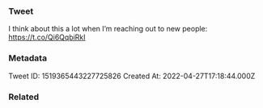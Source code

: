 ### Tweet
I think about this a lot when I’m reaching out to new people: https://t.co/Qi6QqbiRkI

### Metadata
Tweet ID: 1519365443227725826
Created At: 2022-04-27T17:18:44.000Z

### Related

